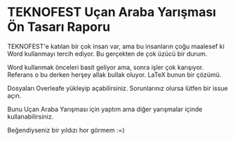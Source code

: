 # TEKNOFEST Uçan Araba Yarışması Ön Tasarı Raporu 

TEKNOFEST'e katılan bir çok insan var, ama bu insanların çoğu maalesef ki Word kullanmayı tercih ediyor. Bu gerçekten de çok üzücü bir durum. 

Word kullanmak önceleri basit geliyor ama, sonra işler çok karışıyor. Referans o bu derken herşey allak bullak oluyor. LaTeX bunun bir çözümü.

Dosyaları Overleafe yükleyip açabilirsiniz. Sorunlarınız olursa lütfen bir issue açın.

Bunu Uçan Araba Yarışması için yaptım ama diğer yarışmalar içinde kullanabilirsiniz.

Beğendiyseniz bir yıldızı hor görmem :=)
